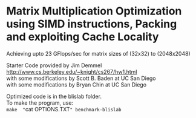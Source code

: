 # Matrix Multiplication Optimization using SIMD instructions, Packing and exploiting Cache Locality<br />
Achieving upto 23 GFlops/sec for matrix sizes of (32x32) to (2048x2048) <br />

Starter Code provided by Jim Demmel<br />
http://www.cs.berkeley.edu/~knight/cs267/hw1.html<br />
with some modifications by Scott B. Baden at UC San Diego<br />
with some modifications by Bryan Chin at UC San Diego<br />

Optimized code is in the blislab folder. <br />
To make the program, use: <br />
`make  "`cat OPTIONS.TXT`" benchmark-blislab`
